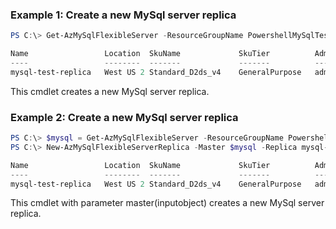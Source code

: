 ### Example 1: Create a new MySql server replica
```powershell
PS C:\> Get-AzMySqlFlexibleServer -ResourceGroupName PowershellMySqlTest -ServerName mysql-test | New-AzMySqlFlexibleServerReplica -Replica mysql-test-replica -ResourceGroupName PowershellMySqlTest

Name                 Location  SkuName             SkuTier          AdministratorLogin Version StorageSizeGb
----                 --------  -------             -------          ------------------ ------- -------------
mysql-test-replica   West US 2 Standard_D2ds_v4    GeneralPurpose   admin              5.7     32
```

This cmdlet creates a new MySql server replica.

### Example 2: Create a new MySql server replica
```powershell
PS C:\> $mysql = Get-AzMySqlFlexibleServer -ResourceGroupName PowershellMySqlTest -ServerName mysql-test
PS C:\> New-AzMySqlFlexibleServerReplica -Master $mysql -Replica mysql-test-replica -ResourceGroupName PowershellMySqlTest

Name                 Location  SkuName             SkuTier          AdministratorLogin Version StorageSizeGb
----                 --------  -------             -------          ------------------ ------- -------------
mysql-test-replica   West US 2 Standard_D2ds_v4    GeneralPurpose   admin              5.7     32
```

This cmdlet with parameter master(inputobject) creates a new MySql server replica.

